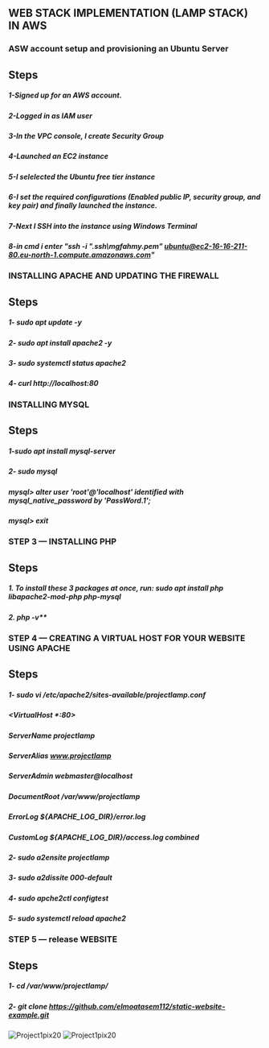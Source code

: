 ## WEB STACK IMPLEMENTATION (LAMP STACK) IN AWS
### ASW account setup and provisioning an Ubuntu Server
## Steps
##### 1-Signed up for an AWS account.
##### 2-Logged in as IAM user
##### 3-In the VPC console, I create Security Group
##### 4-Launched an EC2 instance
##### 5-I selelected the Ubuntu free tier instance
##### 6-I set the required configurations (Enabled public IP, security group, and key pair) and finally launched the instance.
##### 7-Next I SSH into the instance using Windows Terminal
##### 8-in cmd i enter "ssh -i ".ssh\mgfahmy.pem" ubuntu@ec2-16-16-211-80.eu-north-1.compute.amazonaws.com"

### INSTALLING APACHE AND UPDATING THE FIREWALL
## Steps
##### 1- sudo apt update -y
##### 2- sudo apt install apache2 -y
##### 3- sudo systemctl status apache2
##### 4- curl http://localhost:80

### INSTALLING MYSQL
## Steps
##### 1-sudo apt install mysql-server
##### 2- sudo mysql
##### mysql> alter user 'root'@'localhost' identified with mysql_native_password by 'PassWord.1';
##### mysql> exit

### STEP 3 — INSTALLING PHP
## Steps
##### 1. To install these 3 packages at once, run: sudo apt install php libapache2-mod-php php-mysql
##### 2. php -v**


### STEP 4 — CREATING A VIRTUAL HOST FOR YOUR WEBSITE USING APACHE
## Steps
##### 1- sudo vi /etc/apache2/sites-available/projectlamp.conf
##### <VirtualHost *:80>
##### ServerName projectlamp
##### ServerAlias www.projectlamp
##### ServerAdmin webmaster@localhost
##### DocumentRoot /var/www/projectlamp
##### ErrorLog ${APACHE_LOG_DIR}/error.log
##### CustomLog ${APACHE_LOG_DIR}/access.log combined
##### </VirtualHost>
##### 2- sudo a2ensite projectlamp 
##### 3- sudo a2dissite 000-default
##### 4- sudo apche2ctl configtest
##### 5- sudo systemctl reload apache2

### STEP 5 — release WEBSITE
## Steps
##### 1- cd /var/www/projectlamp/
##### 2- git clone https://github.com/elmoatasem112/static-website-example.git
 ![Project1pix20](https://user-images.githubusercontent.com/121172005/269292374-ba32576f-cf24-43d8-b070-17ab0bdc14e4.PNG)
![Project1pix20](https://user-images.githubusercontent.com/121172005/269288612-95fd68dc-c5b5-45f4-8e5e-446787b00c6d.png)
